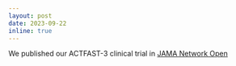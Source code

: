 ```yaml
---
layout: post
date: 2023-09-22
inline: true
---
```


We published our ACTFAST-3 clinical trial in <a href='https://jamanetwork.com/journals/jamanetworkopen/article-abstract/2809789'>JAMA Network Open</a> 